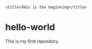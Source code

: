 <!DOCTYPE html>

<html>
  <head>
    
    <title>THis is the beginning</title>
 
 </head>
  
  <body>
  
  </body>
  
</html>

# hello-world
This is my first repository
